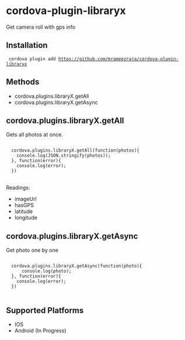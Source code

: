 cordova-plugin-libraryx
====================

Get camera roll with gps info

Installation
------------

<code> cordova plugin add https://github.com/mrameezraja/cordova-plugin-libraryx </code>


Methods
-------
- cordova.plugins.libraryX.getAll
- cordova.plugins.libraryX.getAsync


cordova.plugins.libraryX.getAll
-------------------------------------------

Gets all photos at once.

<pre>
<code>
  cordova.plugins.libraryX.getAll(function(photos){
    console.log(JSON.stringify(photos));
  }, function(error){
    console.log(error);
  })
</code>
</pre>

Readings:
- imageUrl
- hasGPS
- latitude
- longitude

cordova.plugins.libraryX.getAsync
--------------------------------

Get photo one by one

<pre>
<code>
  cordova.plugins.libraryX.getAsync(function(photo){
      console.log(photo);
  }, function(error){
    console.log(error);
  })
</code>
</pre>


Supported Platforms
-------------------

- IOS
- Android (In Progress)
